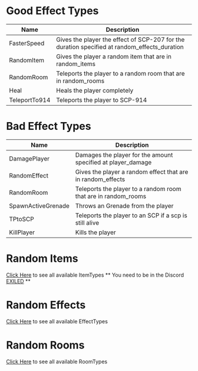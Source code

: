 # Good Effect Types
Name | Description
---- | -----------
FasterSpeed | Gives the player the effect of SCP-207 for the duration specified at random_effects_duration
RandomItem | Gives the player a random item that are in random_items
RandomRoom | Teleports the player to a random room that are in random_rooms
Heal | Heals the player completely
TeleportTo914 | Teleports the player to SCP-914

# Bad Effect Types
Name | Description
---- | -----------
DamagePlayer | Damages the player for the amount specified at player_damage
RandomEffect | Gives the player a random effect that are in random_effects
RandomRoom | Teleports the player to a random room that are in random_rooms
SpawnActiveGrenade | Throws an Grenade from the player
TPtoSCP | Teleports the player to an SCP if a scp is still alive
KillPlayer | Kills the player

# Random Items
[Click Here](https://discord.com/channels/656673194693885975/668962626780397569/668962667851022341) to see all available ItemTypes
** You need to be in the Discord [EXILED](https://discord.gg/4TgmJ5UzEB) ** 

# Random Effects
[Click Here](https://exiled-team.github.io/EXILED/api/Exiled.API.Enums.EffectType.html) to see all available EffectTypes 

# Random Rooms
[Click Here](https://exiled-team.github.io/EXILED/api/Exiled.API.Enums.RoomType.html) to see all available RoomTypes 